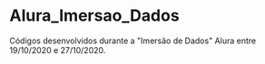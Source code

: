 # Alura_Imersao_Dados
Códigos desenvolvidos durante a "Imersão de Dados" Alura entre 19/10/2020 e 27/10/2020.
